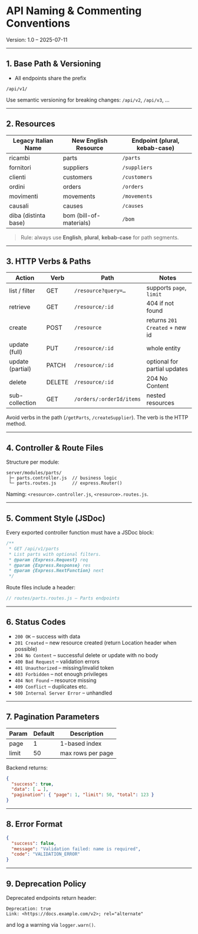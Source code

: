 # API Naming & Commenting Conventions

Version: 1.0 – 2025-07-11

---

## 1. Base Path & Versioning

* All endpoints share the prefix

```
/api/v1/
```

Use semantic versioning for breaking changes: `/api/v2`, `/api/v3`, …

---

## 2. Resources

| Legacy Italian Name | New English Resource | Endpoint (plural, kebab-case) |
|--------------------|----------------------|------------------------------|
| ricambi            | parts                | `/parts`                     |
| fornitori          | suppliers            | `/suppliers`                 |
| clienti            | customers            | `/customers`                 |
| ordini             | orders               | `/orders`                    |
| movimenti          | movements            | `/movements`                 |
| causali            | causes               | `/causes`                    |
| diba (distinta base)| bom (bill-of-materials) | `/bom`                   |

> Rule: always use **English**, **plural**, **kebab-case** for path segments.

---

## 3. HTTP Verbs & Paths

| Action               | Verb | Path                                      | Notes                              |
|----------------------|------|-------------------------------------------|------------------------------------|
| list / filter        | GET  | `/resource?query=…`                       | supports `page`, `limit`           |
| retrieve             | GET  | `/resource/:id`                           | 404 if not found                   |
| create               | POST | `/resource`                               | returns `201 Created` + new id     |
| update (full)        | PUT  | `/resource/:id`                           | whole entity                       |
| update (partial)     | PATCH| `/resource/:id`                           | optional for partial updates       |
| delete               | DELETE| `/resource/:id`                          | 204 No Content                     |
| sub-collection       | GET  | `/orders/:orderId/items`                  | nested resources                   |

Avoid verbs in the path (`/getParts`, `/createSupplier`). The verb is the HTTP method.

---

## 4. Controller & Route Files

Structure per module:

```
server/modules/parts/
 ├─ parts.controller.js  // business logic
 └─ parts.routes.js      // express.Router()
```

Naming: `<resource>.controller.js`, `<resource>.routes.js`.

---

## 5. Comment Style (JSDoc)

Every exported controller function must have a JSDoc block:

```js
/**
 * GET /api/v1/parts
 * List parts with optional filters.
 * @param {Express.Request} req
 * @param {Express.Response} res
 * @param {Express.NextFunction} next
 */
```

Route files include a header:

```js
// routes/parts.routes.js – Parts endpoints
```

---

## 6. Status Codes

* `200 OK` – success with data
* `201 Created` – new resource created (return Location header when possible)
* `204 No Content` – successful delete or update with no body
* `400 Bad Request` – validation errors
* `401 Unauthorized` – missing/invalid token
* `403 Forbidden` – not enough privileges
* `404 Not Found` – resource missing
* `409 Conflict` – duplicates etc.
* `500 Internal Server Error` – unhandled

---

## 7. Pagination Parameters

| Param  | Default | Description          |
|--------|---------|----------------------|
| page   | 1       | 1-based index        |
| limit  | 50      | max rows per page    |

Backend returns:

```json
{
  "success": true,
  "data": [ … ],
  "pagination": { "page": 1, "limit": 50, "total": 123 }
}
```

---

## 8. Error Format

```json
{
  "success": false,
  "message": "Validation failed: name is required",
  "code": "VALIDATION_ERROR"
}
```

---

## 9. Deprecation Policy

Deprecated endpoints return header:

```
Deprecation: true
Link: <https://docs.example.com/v2>; rel="alternate"
```

and log a warning via `logger.warn()`. 